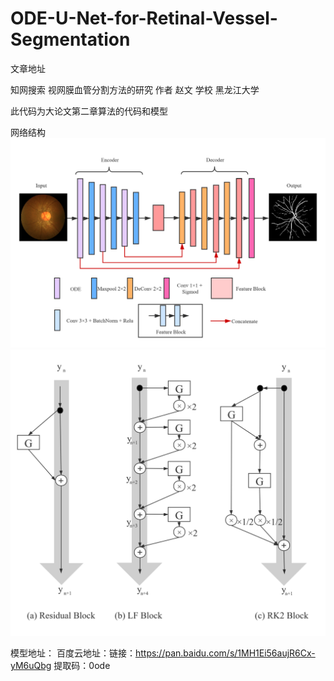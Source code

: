 # ODE-U-Net-for-Retinal-Vessel-Segmentation


文章地址

知网搜索 视网膜血管分割方法的研究 作者 赵文 学校 黑龙江大学

此代码为大论文第二章算法的代码和模型

网络结构
![](./1.png)
![](./2.png)

模型地址：
  百度云地址：链接：https://pan.baidu.com/s/1MH1Ei56aujR6Cx-yM6uQbg 
  提取码：0ode 


